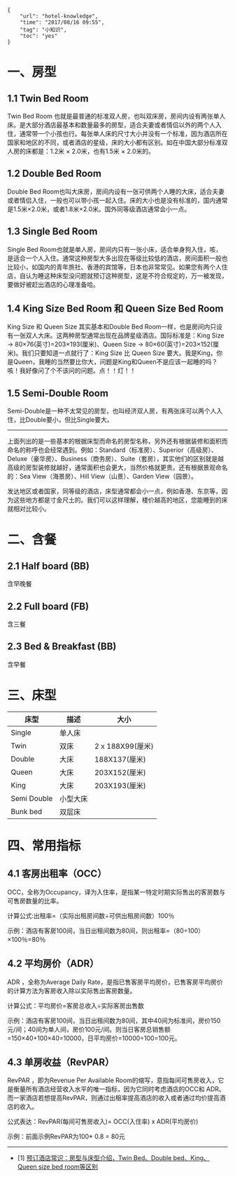 ```
{
    "url": "hotel-knowledge",
    "time": "2017/08/16 09:55",
    "tag": "小知识",
    "toc": "yes"
}
```

# 一、房型

## 1.1 Twin Bed Room

Twin Bed Room 也就是最普通的标准双人房，也叫双床房，房间内设有两张单人床。是大部分酒店最基本和数量最多的房型，适合夫妻或者情侣以外的两个人入住，通常带一个小孩也行。每张单人床的尺寸大小并没有一个标准，因为酒店所在国家和地区的不同，或者酒店的星级，床的大小都有区别。如在中国大部分标准双人房的床都是：1.2米 × 2.0米，也有1.5米 × 2.0米的。

## 1.2 Double Bed Room

Double Bed Room也叫大床房，房间内设有一张可供两个人睡的大床，适合夫妻或者情侣入住，一般也可以带小孩一起入住。床的大小也是没有标准的，国内通常是1.5米×2.0米，或者1.8米×2.0米。国外同等级酒店通常会小一点。

## 1.3 Single Bed Room

Single Bed Room也就是单人房，房间内只有一张小床，适合单身狗入住，咳，是适合一个人入住。通常这种房型大多出现在等级比较低的酒店，房间面积一般也比较小，如国内的青年旅社、香港的宾馆等，日本也非常常见。如果您有两个人住店，自认为睡这种床型没问题就预订这种房型，这是不符合规定的，万一被发现，要做好被赶出酒店的心理准备哈。

## 1.4 King Size Bed Room 和 Queen Size Bed Room

King Size 和 Queen Size 其实基本和Double Bed Room一样，也是房间内只设有一张双人大床。这两种房型通常出现在品牌星级酒店。国际标准是：King Size → 80×76(英寸)=203×193(厘米)、Queen Size → 80×60(英寸)=203×152(厘米)。我们只要知道一点就行了：King Size 比 Queen Size 要大。我是King，你是Queen，我睡的当然要比你大，问题是King和Queen不是应该一起睡的吗？咳！我好像问了个不该问的问题。点！！灯！！

## 1.5 Semi-Double Room

Semi-Double是一种不太常见的房型，也叫经济双人房，有两张床可以两个人入住，比Double要小，但比Single要大。

---

上面列出的是一些基本的根据床型而命名的房型名称，另外还有根据装修和面积而命名的称呼也会经常遇到。例如：Standard（标准房）、Superior（高级房）、Deluxe（豪华房）、Business（商务房）、Suite（套房），其实他们的区别就是越高级的房型装修就越好，通常面积也会更大，当然价格就更贵。还有根据景观命名的：Sea View（海景房）、Hill View（山景）、Garden View（园景）。

发达地区或者国家，同等级的酒店，床型通常都会小一点，例如香港、东京等，因为这些地方都是寸金尺土的。我们可以这样理解，楼价越高的地区，您能睡到的床就相对比较小。

# 二、含餐

## 2.1 Half board (BB)

含早晚餐

## 2.2 Full board (FB)

含三餐

## 2.3 Bed & Breakfast (BB)

含早餐

# 三、床型

床型|描述|大小
---|---|---
Single|单人床|
Twin|双床|2 x 188X99(厘米)
Double|大床|188X137(厘米)
Queen|大床|203X152(厘米)
King|大床|203X193(厘米)
Semi Double|小型大床|
Bunk bed|双层床|

# 四、常用指标

## 4.1 客房出租率（OCC）

OCC，全称为Occupancy，译为入住率，是指某一特定时期实际售出的客房数与可售房数量的比率。

计算公式:出租率=（实际出租房间数÷可供出租房间数）100％

示例：酒店有客房100间，当日出租间数为80间，则出租率=（80÷100）×100％=80％

## 4.2 平均房价（ADR）

ADR ，全称为Average Daily Rate，是指已售客房平均房价，已售客房平均房价的计算方法为客房收入除以实际售出客房数量。

计算公式：平均房价=客房总收入÷实际客房出售数

示例：酒店有客房100间，当日出租间数为80间，其中40间为标准间，房价150元/间；40间为单人间，房价100元/间。则当日客房总销售额=150×40+100×40=10000，日平均房价=10000÷100=100元。

## 4.3 单房收益（RevPAR）

RevPAR ，即为Revenue Per Available Room的缩写，意指每间可售房收入，它是衡量所有酒店经营收入水平的唯一指标，因为它同时考虑酒店的OCC和 ADR。而一家酒店若想提高RevPAR，则通过出租率提高酒店的收入或者通过均价提高酒店的收入。

公式表达：RevPAR(每间可售房收入)= OCC(入住率) x ADR(平均房价)

示例：前面示例RevPAR为100* 0.8 = 80元

---

- [1] [预订酒店常识：房型与床型介绍，Twin Bed、Double bed、King、Queen size bed room等区别](https://www.hoteldig.com/what-is-twin-double-single-king-queen-bed-room/)